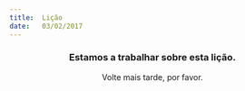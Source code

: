 ```yaml
---
title:  Lição
date:   03/02/2017
---
```


### <center>Estamos a trabalhar sobre esta lição.</center>
<center>Volte mais tarde, por favor.</center>